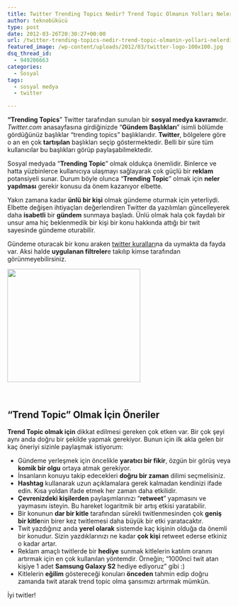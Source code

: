 ```yaml
---
title: Twitter Trending Topics Nedir? Trend Topic Olmanın Yolları Nelerdir?
author: teknobükücü
type: post
date: 2012-03-26T20:30:27+00:00
url: /twitter-trending-topics-nedir-trend-topic-olmanin-yollari-nelerdir/
featured_image: /wp-content/uploads/2012/03/twitter-logo-100x100.jpg
dsq_thread_id:
  - 949206663
categories:
  - Sosyal
tags:
  - sosyal medya
  - twitter

---
```

**&#8220;Trending Topics**&#8221; Twitter tarafından sunulan bir **sosyal medya kavramı**dır. _Twitter.com_ anasayfasına girdiğinizde &#8220;**Gündem Başlıkları**&#8221; isimli bölümde gördüğünüz başlıklar &#8220;trending topics&#8221; başlıklarıdır. **Twitter**, bölgelere göre o an en çok **tartışılan** başlıkları seçip göstermektedir. Belli bir süre tüm kullanıcılar bu başlıkları görüp paylaşabilmektedir.

Sosyal medyada &#8220;**Trending Topic**&#8221; olmak oldukça önemlidir. Binlerce ve hatta yüzbinlerce kullanıcıya ulaşmayı sağlayarak çok güçlü bir **reklam** potansiyeli sunar. Durum böyle olunca &#8220;**Trending Topic**&#8221; olmak için **neler yapılması** gerekir konusu da önem kazanıyor elbette.

Yakın zamana kadar **ünlü bir kişi** olmak gündeme oturmak için yeterliydi. Elbette değişen ihtiyaçları değerlendiren Twitter da yazılımları güncelleyerek daha **isabetli** bir **gündem** sunmaya başladı. Ünlü olmak hala çok faydalı bir unsur ama hiç beklenmedik bir kişi bir konu hakkında attığı bir twit sayesinde gündeme oturabilir.

Gündeme oturacak bir konu araken <a title="Twitter Kuralları" href="https://support.twitter.com/articles/20169505-twitter-kurallar#" target="_blank">twitter kuralları</a>na da uymakta da fayda var. Aksi halde **uygulanan filtreler**e takılıp kimse tarafından görünmeyebilirsiniz.

<img class="aligncenter size-full wp-image-8358" title="twitter-logo" src="https://www.murekkep.org/wp-content/uploads/2012/03/twitter-logo.jpg" alt="" width="300" height="255" srcset="https://www.murekkep.org/wp-content/uploads/2012/03/twitter-logo.jpg 300w, https://www.murekkep.org/wp-content/uploads/2012/03/twitter-logo-50x42.jpg 50w, https://www.murekkep.org/wp-content/uploads/2012/03/twitter-logo-147x125.jpg 147w" sizes="(max-width: 300px) 100vw, 300px" /> 

&nbsp;

## &#8220;Trend Topic&#8221; Olmak İçin Öneriler

**Trend Topic olmak için** dikkat edilmesi gereken çok etken var. Bir çok şeyi aynı anda doğru bir şekilde yapmak gerekiyor. Bunun için ilk akla gelen bir kaç öneriyi sizinle paylaşmak istiyorum:

  * Gündeme yerleşmek için öncelikle **yaratıcı bir fikir**, özgün bir görüş veya **komik bir olgu** ortaya atmak gerekiyor.
  * İnsanların konuyu takip edecekleri **doğru bir zaman** dilimi seçmelisiniz.
  * **Hashtag** kullanarak uzun açıklamalara gerek kalmadan kendinizi ifade edin. Kısa yoldan ifade etmek her zaman daha etkilidir.
  * **Çevrenizdeki kişilerden** paylaşımlarınızı &#8220;**retweet**&#8221; yapmasını ve yaymasını isteyin. Bu hareket logaritmik bir artış etkisi yaratabilir.
  * Bir konunun **dar bir kitle** tarafından sürekli twitlenmesinden çok **geniş bir kitle**nin birer kez twitlemesi daha büyük bir etki yaratacaktır.
  * Twit yazdığınız anda **yerel olarak** sistemde kaç kişinin olduğa da önemli bir konudur. Sizin yazdıklarınızı ne kadar **çok kişi** retweet ederse etkiniz o kadar artar.
  * Reklam amaçlı twitlerde bir **hediye** sunmak kitlelerin katılım oranını artırmak için en çok kullanılan yöntemdir. Örneğin; &#8220;1000nci twit atan kişiye 1 adet **Samsung Galaxy S2** hediye ediyoruz&#8221; gibi :)
  * Kitlelerin **eğilim** göstereceği konuları **önceden** tahmin edip doğru zamanda twit atarak trend topic olma şansımızı artırmak mümkün.

İyi twitler!